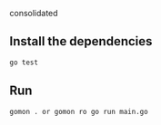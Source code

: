 consolidated


## Install the dependencies
```bash
go test
```

## Run
```bash
gomon . or gomon ro go run main.go
```